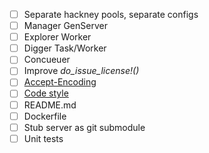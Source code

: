 - [ ] Separate hackney pools, separate configs
- [ ] Manager GenServer
- [ ] Explorer Worker
- [ ] Digger Task/Worker
- [ ] Concueuer
- [ ] Improve *do_issue_license!()*
- [ ] [Accept-Encoding](https://developer.mozilla.org/en-US/docs/Web/HTTP/Headers/Accept-Encoding)
- [ ] [Code style](https://github.com/christopheradams/elixir_style_guide)
- [ ] README.md
- [ ] Dockerfile
- [ ] Stub server as git submodule
- [ ] Unit tests
